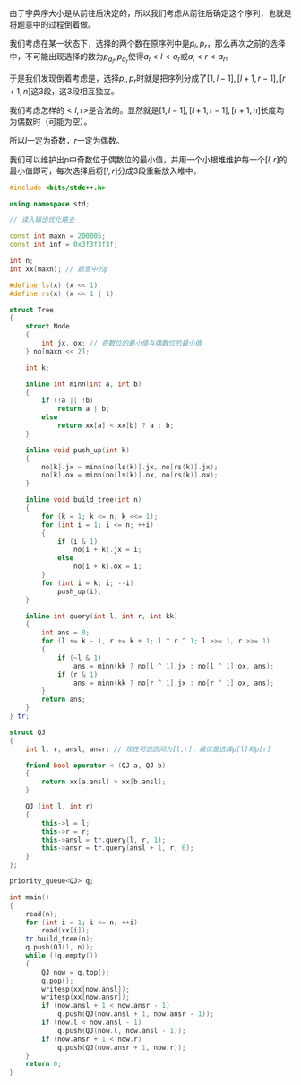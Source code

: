 由于字典序大小是从前往后决定的，所以我们考虑从前往后确定这个序列，也就是将题意中的过程倒着做。

我们考虑在某一状态下，选择的两个数在原序列中是$p_l,p_r$，那么再次之前的选择中，不可能出现选择的数为$p_{a_l},p_{a_r}$使得$a_l<l<a_r$或$a_l<r<a_r$。

于是我们发现倒着考虑是，选择$p_l,p_r$时就是把序列分成了$[1,l-1],[l+1,r-1],[r+1,n]$这$3$段，这$3$段相互独立。

我们考虑怎样的$<l,r>$是合法的。显然就是$[1,l-1],[l+1,r-1],[r+1,n]$长度均为偶数时（可能为空）。

所以$l$一定为奇数，$r$一定为偶数。

我们可以维护出$p$中奇数位于偶数位的最小值，并用一个小根堆维护每一个$[l,r]$的最小值即可，每次选择后将$[l,r]$分成$3$段重新放入堆中。

```cpp
#include <bits/stdc++.h>

using namespace std;

// 读入输出优化略去

const int maxn = 200005;
const int inf = 0x3f3f3f3f;

int n;
int xx[maxn]; // 题意中的p

#define ls(x) (x << 1)
#define rs(x) (x << 1 | 1)

struct Tree
{
    struct Node
    {
        int jx, ox; // 奇数位的最小值与偶数位的最小值
    } no[maxn << 2];

    int k;

    inline int minn(int a, int b)
    {
        if (!a || !b)
            return a | b;
        else
            return xx[a] < xx[b] ? a : b;
    }

    inline void push_up(int k)
    {
        no[k].jx = minn(no[ls(k)].jx, no[rs(k)].jx);
        no[k].ox = minn(no[ls(k)].ox, no[rs(k)].ox);
    }

    inline void build_tree(int n)
    {
        for (k = 1; k <= n; k <<= 1);
        for (int i = 1; i <= n; ++i)
        {
            if (i & 1)
                no[i + k].jx = i;
            else
                no[i + k].ox = i;
        }
        for (int i = k; i; --i)
            push_up(i);
    }

    inline int query(int l, int r, int kk)
    {
        int ans = 0;
        for (l += k - 1, r += k + 1; l ^ r ^ 1; l >>= 1, r >>= 1)
        {
            if (~l & 1)
                ans = minn(kk ? no[l ^ 1].jx : no[l ^ 1].ox, ans);
            if (r & 1)
                ans = minn(kk ? no[r ^ 1].jx : no[r ^ 1].ox, ans);
        }
        return ans;
    }
} tr;

struct QJ
{
    int l, r, ansl, ansr; // 现在可选区间为[l,r]，最优是选择p[l]和p[r]

    friend bool operator < (QJ a, QJ b)
    {
        return xx[a.ansl] > xx[b.ansl];
    }

    QJ (int l, int r)
    {
        this->l = l;
        this->r = r;
        this->ansl = tr.query(l, r, 1);
        this->ansr = tr.query(ansl + 1, r, 0);
    }
};

priority_queue<QJ> q;

int main()
{
    read(n);
    for (int i = 1; i <= n; ++i)
        read(xx[i]);
    tr.build_tree(n);
    q.push(QJ(1, n));
    while (!q.empty())
    {
        QJ now = q.top();
        q.pop();
        writesp(xx[now.ansl]);
        writesp(xx[now.ansr]);
        if (now.ansl + 1 < now.ansr - 1)
            q.push(QJ(now.ansl + 1, now.ansr - 1));
        if (now.l < now.ansl - 1)
            q.push(QJ(now.l, now.ansl - 1));
        if (now.ansr + 1 < now.r)
            q.push(QJ(now.ansr + 1, now.r));
    }
    return 0;
}
```